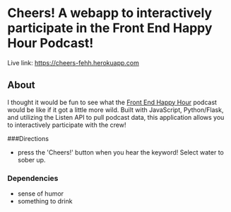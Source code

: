 # Cheers! A webapp to interactively participate in the Front End Happy Hour Podcast!

Live link: https://cheers-fehh.herokuapp.com

## About

I thought it would be fun to see what the [Front End Happy Hour](https://frontendhappyhour.com) podcast would be like if it got a little more wild.
Built with JavaScript, Python/Flask, and utilizing the Listen API to pull podcast data, this application allows you
to interactively participate with the crew!

###Directions
  * press the 'Cheers!' button when you hear the keyword! Select water to sober up.
 
### Dependencies
 * sense of humor
 * something to drink



